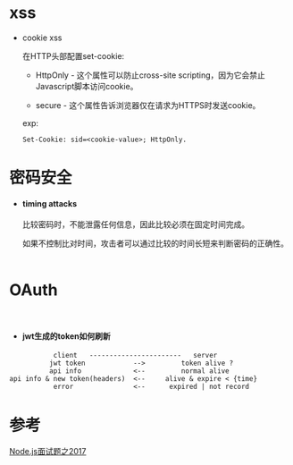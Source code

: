 
# xss

  * cookie xss
  
    在HTTP头部配置set-cookie:

      * HttpOnly - 这个属性可以防止cross-site scripting，因为它会禁止Javascript脚本访问cookie。
      
      * secure - 这个属性告诉浏览器仅在请求为HTTPS时发送cookie。
      
    exp:
    
       ```
       Set-Cookie: sid=<cookie-value>; HttpOnly.
       ```
  
# 密码安全

  * #### timing attacks 

    比较密码时，不能泄露任何信息，因此比较必须在固定时间完成。
    
    如果不控制比对时间，攻击者可以通过比较的时间长短来判断密码的正确性。
    
# OAuth
  
  * #### jwt生成的token如何刷新
   
  ```
             client   -----------------------   server
            jwt token            -->         token alive ? 
            api info             <--         normal alive 
  api info & new token(headers)  <--     alive & expire < {time}
             error               <--      expired | not record
  ```  
  
# 参考

[Node.js面试题之2017](https://cnodejs.org/topic/58eb64293145ae3f25fe614c)
